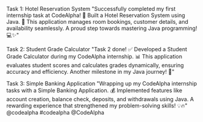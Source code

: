 Task 1: Hotel Reservation System
"Successfully completed my first internship task at CodeAlpha! 🎉 Built a Hotel Reservation System using Java. 🏨 This application manages room bookings, customer details, and availability seamlessly. A proud step towards mastering Java programming! 💻✨"

Task 2: Student Grade Calculator
"Task 2 done! ✅ Developed a Student Grade Calculator during my CodeAlpha internship. 📊 This application evaluates student scores and calculates grades dynamically, ensuring accuracy and efficiency. Another milestone in my Java journey! 🚀"

Task 3: Simple Banking Application
"Wrapping up my CodeAlpha internship tasks with a Simple Banking Application. 💰 Implemented features like account creation, balance check, deposits, and withdrawals using Java. A rewarding experience that strengthened my problem-solving skills! 💡🔥"
@codealpha
#codealpha
@CodeAlpha
